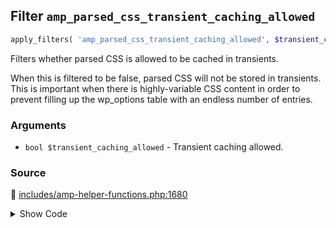 ## Filter `amp_parsed_css_transient_caching_allowed`

```php
apply_filters( 'amp_parsed_css_transient_caching_allowed', $transient_caching_allowed );
```

Filters whether parsed CSS is allowed to be cached in transients.

When this is filtered to be false, parsed CSS will not be stored in transients. This is important when there is highly-variable CSS content in order to prevent filling up the wp_options table with an endless number of entries.

### Arguments

* `bool $transient_caching_allowed` - Transient caching allowed.

### Source

:link: [includes/amp-helper-functions.php:1680](/includes/amp-helper-functions.php#L1680)

<details>
<summary>Show Code</summary>

```php
$sanitizers[ AMP_Style_Sanitizer::class ]['allow_transient_caching'] = apply_filters( 'amp_parsed_css_transient_caching_allowed', true );
```

</details>
